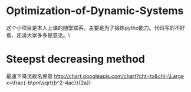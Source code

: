 # Optimization-of-Dynamic-Systems
这个小项目是本人上课的随堂联系，主要是为了锻炼pytho能力。代码写的不好看，还请大家多多提意见。\ 
# Steepst decreasing method
最速下降法故名思意
http://chart.googleapis.com/chart?cht=tx&chl=\Large x=\frac{-b\pm\sqrt{b^2-4ac}}{2a})
